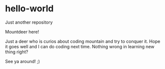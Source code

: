 # hello-world
Just another repository

Mountdeer here!

Just a deer who is curios about coding mountain and try to conquer it.
Hope it goes well and I can do coding next time.
Nothing wrong in learning new thing right?

See ya around! ;)
